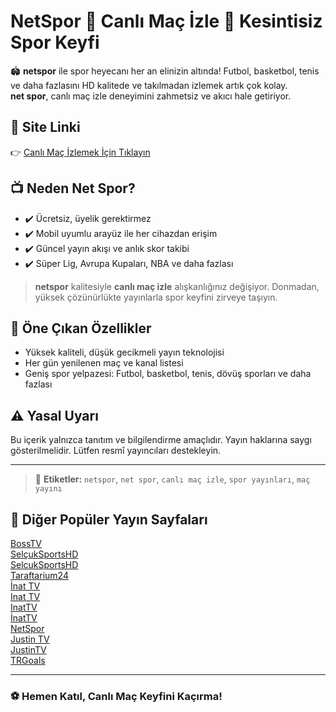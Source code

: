 # NetSpor 👑 Canlı Maç İzle 👑 Kesintisiz Spor Keyfi

🏟️ **netspor** ile spor heyecanı her an elinizin altında! Futbol, basketbol, tenis ve daha fazlasını HD kalitede ve takılmadan izlemek artık çok kolay.  
**net spor**, canlı maç izle deneyimini zahmetsiz ve akıcı hale getiriyor.

## 🔗 Site Linki

👉 [Canlı Maç İzlemek İçin Tıklayın](https://bosstv1.com/)

## 📺 Neden Net Spor?

- ✔️ Ücretsiz, üyelik gerektirmez  
- ✔️ Mobil uyumlu arayüz ile her cihazdan erişim  
- ✔️ Güncel yayın akışı ve anlık skor takibi  
- ✔️ Süper Lig, Avrupa Kupaları, NBA ve daha fazlası  

> **netspor** kalitesiyle **canlı maç izle** alışkanlığınız değişiyor. Donmadan, yüksek çözünürlükte yayınlarla spor keyfini zirveye taşıyın.

## 🚀 Öne Çıkan Özellikler

- Yüksek kaliteli, düşük gecikmeli yayın teknolojisi  
- Her gün yenilenen maç ve kanal listesi  
- Geniş spor yelpazesi: Futbol, basketbol, tenis, dövüş sporları ve daha fazlası  

## ⚠️ Yasal Uyarı

Bu içerik yalnızca tanıtım ve bilgilendirme amaçlıdır. Yayın haklarına saygı gösterilmelidir. Lütfen resmî yayıncıları destekleyin.

---

> 📌 **Etiketler:** `netspor`, `net spor`, `canlı maç izle`, `spor yayınları`, `maç yayını`

## 🔗 Diğer Popüler Yayın Sayfaları

<a href="https://macizlemesitesi.com" title="BossTV">BossTV</a>  
<a href="https://macizlemesitesi.com/selcuksportshd" title="SelçukSportsHD">SelçukSportsHD</a>  
<a href="https://macizlemesitesi.com/selcuksportshd" title="SelcukSportsHD">SelcukSportsHD</a>  
<a href="https://macizlemesitesi.com/taraftarium24" title="Taraftarium24">Taraftarium24</a>  
<a href="https://macizlemesitesi.com/inat-tv" title="İnat-TV">İnat TV</a>  
<a href="https://macizlemesitesi.com/inat-tv" title="Inat-TV">Inat TV</a>  
<a href="https://macizlemesitesi.com/inat-tv" title="InatTV">InatTV</a>  
<a href="https://macizlemesitesi.com/inat-tv" title="İnatTV">İnatTV</a>  
<a href="https://macizlemesitesi.com/netspor-tv" title="NetSpor">NetSpor</a>  
<a href="https://macizlemesitesi.com/justin-tv" title="Justin-TV">Justin TV</a>  
<a href="https://macizlemesitesi.com/justin-tv" title="JustinTV">JustinTV</a>  
<a href="https://macizlemesitesi.com/trgoals" title="TRGoals">TRGoals</a>  

---

### ⚽ Hemen Katıl, Canlı Maç Keyfini Kaçırma!
